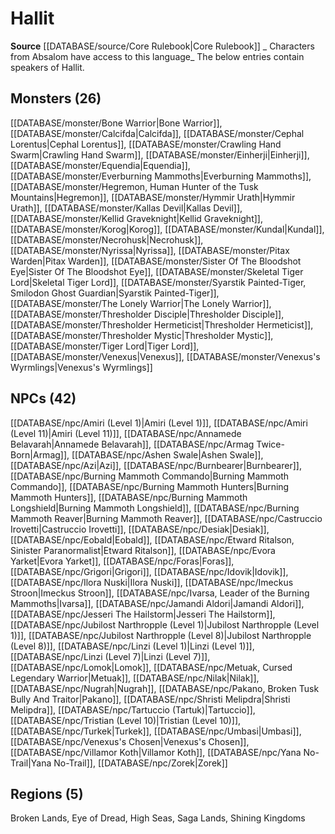﻿---
id: '37'
name: Hallit
rarity: Uncommon
source: '[[DATABASE/source/Core Rulebook|Core Rulebook]]'
trait:
- '[[DATABASE/trait/Uncommon|Uncommon]]'
type: Language

---
# Hallit

**Source** [[DATABASE/source/Core Rulebook|Core Rulebook]] 
_ Characters from Absalom have access to this language_
The below entries contain speakers of Hallit.

## Monsters (26)

[[DATABASE/monster/Bone Warrior|Bone Warrior]], [[DATABASE/monster/Calcifda|Calcifda]], [[DATABASE/monster/Cephal Lorentus|Cephal Lorentus]], [[DATABASE/monster/Crawling Hand Swarm|Crawling Hand Swarm]], [[DATABASE/monster/Einherji|Einherji]], [[DATABASE/monster/Equendia|Equendia]], [[DATABASE/monster/Everburning Mammoths|Everburning Mammoths]], [[DATABASE/monster/Hegremon, Human Hunter of the Tusk Mountains|Hegremon]], [[DATABASE/monster/Hymmir Urath|Hymmir Urath]], [[DATABASE/monster/Kallas Devil|Kallas Devil]], [[DATABASE/monster/Kellid Graveknight|Kellid Graveknight]], [[DATABASE/monster/Korog|Korog]], [[DATABASE/monster/Kundal|Kundal]], [[DATABASE/monster/Necrohusk|Necrohusk]], [[DATABASE/monster/Nyrissa|Nyrissa]], [[DATABASE/monster/Pitax Warden|Pitax Warden]], [[DATABASE/monster/Sister Of The Bloodshot Eye|Sister Of The Bloodshot Eye]], [[DATABASE/monster/Skeletal Tiger Lord|Skeletal Tiger Lord]], [[DATABASE/monster/Syarstik Painted-Tiger, Smilodon Ghost Guardian|Syarstik Painted-Tiger]], [[DATABASE/monster/The Lonely Warrior|The Lonely Warrior]], [[DATABASE/monster/Thresholder Disciple|Thresholder Disciple]], [[DATABASE/monster/Thresholder Hermeticist|Thresholder Hermeticist]], [[DATABASE/monster/Thresholder Mystic|Thresholder Mystic]], [[DATABASE/monster/Tiger Lord|Tiger Lord]], [[DATABASE/monster/Venexus|Venexus]], [[DATABASE/monster/Venexus's Wyrmlings|Venexus's Wyrmlings]]

## NPCs (42)

[[DATABASE/npc/Amiri (Level 1)|Amiri (Level 1)]], [[DATABASE/npc/Amiri (Level 11)|Amiri (Level 11)]], [[DATABASE/npc/Annamede Belavarah|Annamede Belavarah]], [[DATABASE/npc/Armag Twice-Born|Armag]], [[DATABASE/npc/Ashen Swale|Ashen Swale]], [[DATABASE/npc/Azi|Azi]], [[DATABASE/npc/Burnbearer|Burnbearer]], [[DATABASE/npc/Burning Mammoth Commando|Burning Mammoth Commando]], [[DATABASE/npc/Burning Mammoth Hunters|Burning Mammoth Hunters]], [[DATABASE/npc/Burning Mammoth Longshield|Burning Mammoth Longshield]], [[DATABASE/npc/Burning Mammoth Reaver|Burning Mammoth Reaver]], [[DATABASE/npc/Castruccio Irovetti|Castruccio Irovetti]], [[DATABASE/npc/Desiak|Desiak]], [[DATABASE/npc/Eobald|Eobald]], [[DATABASE/npc/Etward Ritalson, Sinister Paranormalist|Etward Ritalson]], [[DATABASE/npc/Evora Yarket|Evora Yarket]], [[DATABASE/npc/Foras|Foras]], [[DATABASE/npc/Grigori|Grigori]], [[DATABASE/npc/Idovik|Idovik]], [[DATABASE/npc/Ilora Nuski|Ilora Nuski]], [[DATABASE/npc/Imeckus Stroon|Imeckus Stroon]], [[DATABASE/npc/Ivarsa, Leader of the Burning Mammoths|Ivarsa]], [[DATABASE/npc/Jamandi Aldori|Jamandi Aldori]], [[DATABASE/npc/Jesseri The Hailstorm|Jesseri The Hailstorm]], [[DATABASE/npc/Jubilost Narthropple (Level 1)|Jubilost Narthropple (Level 1)]], [[DATABASE/npc/Jubilost Narthropple (Level 8)|Jubilost Narthropple (Level 8)]], [[DATABASE/npc/Linzi (Level 1)|Linzi (Level 1)]], [[DATABASE/npc/Linzi (Level 7)|Linzi (Level 7)]], [[DATABASE/npc/Lomok|Lomok]], [[DATABASE/npc/Metuak, Cursed Legendary Warrior|Metuak]], [[DATABASE/npc/Nilak|Nilak]], [[DATABASE/npc/Nugrah|Nugrah]], [[DATABASE/npc/Pakano, Broken Tusk Bully And Traitor|Pakano]], [[DATABASE/npc/Shristi Melipdra|Shristi Melipdra]], [[DATABASE/npc/Tartuccio (Tartuk)|Tartuccio]], [[DATABASE/npc/Tristian (Level 10)|Tristian (Level 10)]], [[DATABASE/npc/Turkek|Turkek]], [[DATABASE/npc/Umbasi|Umbasi]], [[DATABASE/npc/Venexus's Chosen|Venexus's Chosen]], [[DATABASE/npc/Villamor Koth|Villamor Koth]], [[DATABASE/npc/Yana No-Trail|Yana No-Trail]], [[DATABASE/npc/Zorek|Zorek]]

## Regions (5)

Broken Lands, Eye of Dread, High Seas, Saga Lands, Shining Kingdoms